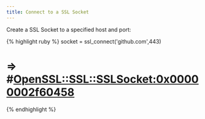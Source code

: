 ```yaml
---
title: Connect to a SSL Socket
---
```


Create a SSL Socket to a specified host and port:

{% highlight ruby %}
socket = ssl_connect('github.com',443)
# => #<OpenSSL::SSL::SSLSocket:0x00000002f60458>
{% endhighlight %}
